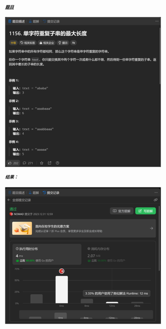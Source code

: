 ##### [题目](https://leetcode.cn/problems/swap-for-longest-repeated-character-substring/description/)
![pic](img.png)
##### 结果：
![pic](result.png)